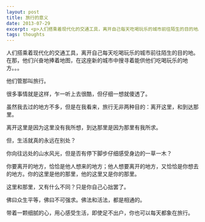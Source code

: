 ```yaml
---
layout: post
title: 旅行的意义
date: 2013-07-29
excerpt: <p>人们搭乘着现代化的交通工具，离开自己每天吃喝玩乐的城市前往陌生的目的地。在那，他们兴奋地捧着地图，在这座新的城市中搜寻着能供他们吃喝玩乐的地方。。。</p><p>他们管那叫旅行。</p>
tags: thoughts
---
```

人们搭乘着现代化的交通工具，离开自己每天吃喝玩乐的城市前往陌生的目的地。在那，他们兴奋地捧着地图，在这座新的城市中搜寻着能供他们吃喝玩乐的地方。。。

他们管那叫旅行。

很多事情就是这样，乍一听上去很酷，但仔细一想就傻透了。

虽然我去过的地方不多，但是在我看来，旅行无非两种目的：离开这里，和到达那里。

离开这里是因为这里没有我所想，到达那里是因为那里有我所求。

但，生活就真的永远在别处？

你向往远处的山水风光，但是否有停下脚步仔细感受身边的一草一木？

你要离开的地方，恰恰是他人想来的地方；他人想要离开的地方，又恰恰是你想去的地方。你的这里是他的那里，他的这里又是你的那里。

这里和那里，又有什么不同？只是你自己心拙罢了。

佛曰众生平等，佛曰不可强求。佛法和活法，都是相通的。

带着一颗细腻的心，用心感受生活，即使足不出户，你也可以每天都象在旅行。